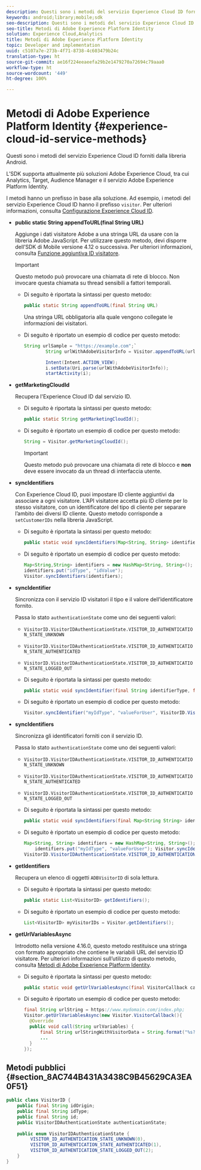 ```yaml
---
description: Questi sono i metodi del servizio Experience Cloud ID forniti dalla libreria Android.
keywords: android;library;mobile;sdk
seo-description: Questi sono i metodi del servizio Experience Cloud ID forniti dalla libreria Android.
seo-title: Metodi di Adobe Experience Platform Identity
solution: Experience Cloud,Analytics
title: Metodi di Adobe Experience Platform Identity
topic: Developer and implementation
uuid: c5107a7e-273b-4f71-8738-4c603479b24c
translation-type: ht
source-git-commit: ae16f224eeaeefa29b2e1479270a72694c79aaa0
workflow-type: ht
source-wordcount: '449'
ht-degree: 100%

---
```



# Metodi di Adobe Experience Platform Identity {#experience-cloud-id-service-methods}

Questi sono i metodi del servizio Experience Cloud ID forniti dalla libreria Android.

L’SDK supporta attualmente più soluzioni Adobe Experience Cloud, tra cui Analytics, Target, Audience Manager e il servizio Adobe Experience Platform Identity.

I metodi hanno un prefisso in base alla soluzione. Ad esempio, i metodi del servizio Experience Cloud ID hanno il prefisso `visitor`. Per ulteriori informazioni, consulta [Configurazione Experience Cloud ID](/help/android/c-marketing-cloud/mcvid.md).

* **public static String appendToURL(final String URL)**

   Aggiunge i dati visitatore Adobe a una stringa URL da usare con la libreria Adobe JavaScript. Per utilizzare questo metodo, devi disporre dell’SDK di Mobile versione 4.12 o successiva. Per ulteriori informazioni, consulta [Funzione aggiuntiva ID visitatore](https://docs.adobe.com/content/help/it-IT/id-service/using/id-service-api/methods/appendvisitorid.html).

   >[!IMPORTANT]
   >
   >Questo metodo può provocare una chiamata di rete di blocco. Non invocare questa chiamata su thread sensibili a fattori temporali.

   * Di seguito è riportata la sintassi per questo metodo:

      ```java
      public static String appendToURL(final String URL) 
      ```

      Una stringa URL obbligatoria alla quale vengono collegate le informazioni dei visitatori.

   * Di seguito è riportato un esempio di codice per questo metodo:

      ```java
      String urlSample = "https://example.com";`
              String urlWithAdobeVisitorInfo = Visitor.appendToURL(urlSample);
      
              Intent(Intent.ACTION_VIEW);
              i.setData(Uri.parse(urlWithAdobeVisitorInfo));
              startActivity(i);
      ```

* **getMarketingCloudId**

   Recupera l&#39;Experience Cloud ID dal servizio ID.

   * Di seguito è riportata la sintassi per questo metodo:

      ```java
      public static String getMarketingCloudId(); 
      ```

   * Di seguito è riportato un esempio di codice per questo metodo:

      ```java
      String = Visitor.getMarketingCloudId();
      ```

      >[!IMPORTANT]
      >
      >Questo metodo può provocare una chiamata di rete di blocco e **non** deve essere invocato da un thread di interfaccia utente.

* **syncIdentifiers**

   Con Experience Cloud ID, puoi impostare ID cliente aggiuntivi da associare a ogni visitatore. L’API visitatore accetta più ID cliente per lo stesso visitatore, con un identificatore del tipo di cliente per separare l’ambito dei diversi ID cliente. Questo metodo corrisponde a `setCustomerIDs` nella libreria JavaScript.

   * Di seguito è riportata la sintassi per questo metodo:

      ```java
      public static void syncIdentifiers(Map<String, String> identifiers); 
      ```

   * Di seguito è riportato un esempio di codice per questo metodo:

      ```java
      Map<String,String> identifiers = new HashMap<String, String>();
      identifiers.put("idType", "idValue");
      Visitor.syncIdentifiers(identifiers);
      ```

* **syncIdentifier**

   Sincronizza con il servizio ID visitatori il tipo e il valore dell’identificatore fornito.

   Passa lo stato `authenticationState` come uno dei seguenti valori:

   * `VisitorID.VisitorIDAuthenticationState.VISITOR_ID_AUTHENTICATION_STATE_UNKNOWN`
   * `VisitorID.VisitorIDAuthenticationState.VISITOR_ID_AUTHENTICATION_STATE_AUTHENTICATED`
   * `VisitorID.VisitorIDAuthenticationState.VISITOR_ID_AUTHENTICATION_STATE_LOGGED_OUT`

   * Di seguito è riportata la sintassi per questo metodo:

      ```java
      public static void syncIdentifier(final String identifierType, final String identifier, final VisitorID.VisitorIDAuthenticationState authenticationState);
      ```

   * Di seguito è riportato un esempio di codice per questo metodo:

      ```java
      Visitor.syncIdentifier("myIdType", "valueForUser", VisitorID.VisitorIDAuthenticationState.VISITOR_ID_AUTHENTICATION_STATE_LOGGED_OUT);
      ```

* **syncIdentifiers**

   Sincronizza gli identificatori forniti con il servizio ID.

   Passa lo stato `authenticationState` come uno dei seguenti valori:
   * `VisitorID.VisitorIDAuthenticationState.VISITOR_ID_AUTHENTICATION_STATE_UNKNOWN`
   * `VisitorID.VisitorIDAuthenticationState.VISITOR_ID_AUTHENTICATION_STATE_AUTHENTICATED`
   * `VisitorID.VisitorIDAuthenticationState.VISITOR_ID_AUTHENTICATION_STATE_LOGGED_OUT`

   * Di seguito è riportata la sintassi per questo metodo:

      ```java
      public static void syncIdentifiers(final Map<String String> identifiers, final VisitorID.VisitorIDAuthenticationState authenticationState);
      ```

   * Di seguito è riportato un esempio di codice per questo metodo:

      ```java
      Map<String, String> identifiers = new HashMap<String, String>();
          identifiers.put("myIdType", "valueForUser"); Visitor.syncIdentifiers(identifiers,
      VisitorID.VisitorIDAuthenticationState.VISITOR_ID_AUTHENTICATION_STATE_AUTHENTICATED); 
      ```

* **getIdentifiers**

   Recupera un elenco di oggetti `ADBVisitorID` di sola lettura.

   * Di seguito è riportata la sintassi per questo metodo:

      ```java
      public static List<VisitorID> getIdentifiers(); 
      ```

   * Di seguito è riportato un esempio di codice per questo metodo:

      ```java
      List<VisitorID> myVisitorIDs = Visitor.getIdentifiers(); 
      ```

* **getUrlVariablesAsync**

   Introdotto nella versione 4.16.0, questo metodo restituisce una stringa con formato appropriato che contiene le variabili URL del servizio ID visitatore. Per ulteriori informazioni sull’utilizzo di questo metodo, consulta [Metodi di Adobe Experience Platform Identity](/help/android/reference/hybrid-app.md).

   * Di seguito è riportata la sintassi per questo metodo:

      ```java
      public static void getUrlVariablesAsync(final VisitorCallback callback);
      ```

   * Di seguito è riportato un esempio di codice per questo metodo:

      ```java
      final String urlString = https://www.mydomain.com/index.php; 
      Visitor.getUrlVariablesAsync(new Visitor.VisitorCallback(){ 
        @Override 
        public void call(String urlVariables) { 
            final String urlStringWithVisitorData = String.format("%s?%s", urlString, urlVariables); 
            ...
        } 
      });
      ```

## Metodi pubblici {#section_8AC744B431A3438C9B45629CA3EA0F51}

```java
public class VisitorID { 
    public final String idOrigin; 
    public final String idType; 
    public final String id; 
    public VisitorIDAuthenticationState authenticationState; 
 
    public enum VisitorIDAuthenticationState { 
         VISITOR_ID_AUTHENTICATION_STATE_UNKNOWN(0), 
         VISITOR_ID_AUTHENTICATION_STATE_AUTHENTICATED(1), 
         VISITOR_ID_AUTHENTICATION_STATE_LOGGED_OUT(2); 
    } 
}
```

